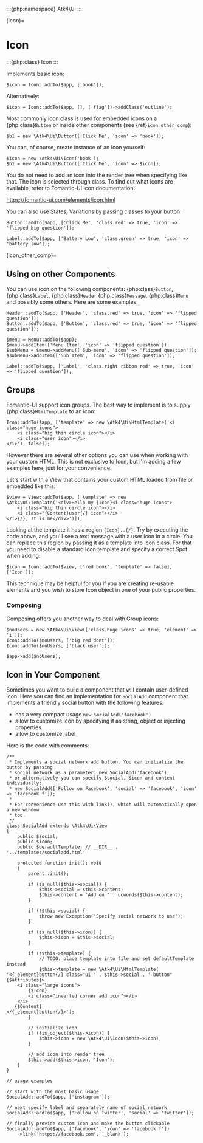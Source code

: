 :::{php:namespace} Atk4\Ui
:::

(icon)=

# Icon

:::{php:class} Icon
:::

Implements basic icon:

```
$icon = Icon::addTo($app, ['book']);
```

Alternatively:

```
$icon = Icon::addTo($app, [], ['flag'])->addClass('outline');
```

Most commonly icon class is used for embedded icons on a {php:class}`Button`
or inside other components (see {ref}`icon_other_comp`):

```
$b1 = new \Atk4\Ui\Button(['Click Me', 'icon' => 'book']);
```

You can, of course, create instance of an Icon yourself:

```
$icon = new \Atk4\Ui\Icon('book');
$b1 = new \Atk4\Ui\Button(['Click Me', 'icon' => $icon]);
```

You do not need to add an icon into the render tree when specifying like that. The icon is selected
through class. To find out what icons are available, refer to Fomantic-UI icon documentation:

https://fomantic-ui.com/elements/icon.html

You can also use States, Variations by passing classes to your button:

```
Button::addTo($app, ['Click Me', 'class.red' => true, 'icon' => 'flipped big question']);

Label::addTo($app, ['Battery Low', 'class.green' => true, 'icon' => 'battery low']);
```

(icon_other_comp)=

## Using on other Components

You can use icon on the following components: {php:class}`Button`, {php:class}`Label`, {php:class}`Header`
{php:class}`Message`, {php:class}`Menu` and possibly some others. Here are some examples:

```
Header::addTo($app, ['Header', 'class.red' => true, 'icon' => 'flipped question']);
Button::addTo($app, ['Button', 'class.red' => true, 'icon' => 'flipped question']);

$menu = Menu::addTo($app);
$menu->addItem(['Menu Item', 'icon' => 'flipped question']);
$subMenu = $menu->addMenu(['Sub-menu', 'icon' => 'flipped question']);
$subMenu->addItem(['Sub Item', 'icon' => 'flipped question']);

Label::addTo($app, ['Label', 'class.right ribbon red' => true, 'icon' => 'flipped question']);
```

## Groups

Fomantic-UI support icon groups. The best way to implement is to supply {php:class}`HtmlTemplate` to an
icon:

```
Icon::addTo($app, ['template' => new \Atk4\Ui\HtmlTemplate('<i class="huge icons">
    <i class="big thin circle icon"></i>
    <i class="user icon"></i>
</i>'), false]);
```

However there are several other options you can use when working with your custom HTML. This is not
exclusive to Icon, but I'm adding a few examples here, just for your convenience.

Let's start with a View that contains your custom HTML loaded from file or embedded like this:

```
$view = View::addTo($app, ['template' => new \Atk4\Ui\Template('<div>Hello my {Icon}<i class="huge icons">
    <i class="big thin circle icon"></i>
    <i class="{Content}user{/} icon"></i>
</i>{/}, It is me</div>')]);
```

Looking at the template it has a region `{Icon}..{/}`. Try by executing the code above, and you'll see
a text message with a user icon in a circle. You can replace this region by passing it as a template
into Icon class. For that you need to disable a standard Icon template and specify a correct Spot
when adding:

```
$icon = Icon::addTo($view, ['red book', 'template' => false], ['Icon']);
```

This technique may be helpful for you if you are creating re-usable elements and you wish to store
Icon object in one of your public properties.

### Composing

Composing offers you another way to deal with Group icons:

```
$noUsers = new \Atk4\Ui\View(['class.huge icons' => true, 'element' => 'i']);
Icon::addTo($noUsers, ['big red dont']);
Icon::addTo($noUsers, ['black user']);

$app->add($noUsers);
```

## Icon in Your Component

Sometimes you want to build a component that will contain user-defined icon. Here you can find
an implementation for `SocialAdd` component that implements a friendly social button with
the following features:

- has a very compact usage `new SocialAdd('facebook')`
- allow to customize icon by specifying it as string, object or injecting properties
- allow to customize label

Here is the code with comments:

```
/**
 * Implements a social network add button. You can initialize the button by passing
 * social network as a parameter: new SocialAdd('facebook')
 * or alternatively you can specify $social, $icon and content individually:
 * new SocialAdd(['Follow on Facebook', 'social' => 'facebook', 'icon' => 'facebook f']);
 *
 * For convenience use this with link(), which will automatically open a new window
 * too.
 */
class SocialAdd extends \Atk4\Ui\View
{
    public $social;
    public $icon;
    public $defaultTemplate; // __DIR__ . '../templates/socialadd.html'

    protected function init(): void
    {
        parent::init();

        if (is_null($this->social)) {
            $this->social = $this->content;
            $this->content = 'Add on ' . ucwords($this->content);
        }

        if (!$this->social) {
            throw new Exception('Specify social network to use');
        }

        if (is_null($this->icon)) {
            $this->icon = $this->social;
        }

        if (!$this->template) {
            // TODO: place template into file and set defaultTemplate instead
            $this->template = new \Atk4\Ui\HtmlTemplate(
'<{_element}button{/} class="ui ' . $this->social . ' button" {$attributes}>
    <i class="large icons">
        {$Icon}
        <i class="inverted corner add icon"></i>
    </i>
   {$Content}
</{_element}button{/}>');
        }

        // initialize icon
        if (!is_object($this->icon)) {
            $this->icon = new \Atk4\Ui\Icon($this->icon);
        }

        // add icon into render tree
        $this->add($this->icon, 'Icon');
    }
}

// usage examples

// start with the most basic usage
SocialAdd::addTo($app, ['instagram']);

// next specify label and separately name of social network
SocialAdd::addTo($app, ['Follow on Twitter', 'social' => 'twitter']);

// finally provide custom icon and make the button clickable
SocialAdd::addTo($app, ['facebook', 'icon' => 'facebook f'])
    ->link('https://facebook.com', '_blank');
```
